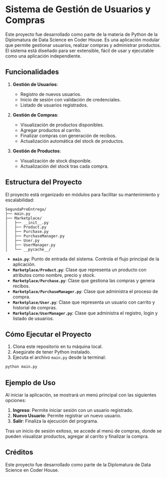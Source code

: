 # Sistema de Gestión de Usuarios y Compras

Este proyecto fue desarrollado como parte de la materia de Python de la Diplomatura de Data Science en Coder House. Es una aplicación modular que permite gestionar usuarios, realizar compras y administrar productos. El sistema está diseñado para ser extensible, fácil de usar y ejecutable como una aplicación independiente.

## Funcionalidades

1. **Gestión de Usuarios**:
   - Registro de nuevos usuarios.
   - Inicio de sesión con validación de credenciales.
   - Listado de usuarios registrados.

2. **Gestión de Compras**:
   - Visualización de productos disponibles.
   - Agregar productos al carrito.
   - Finalizar compras con generación de recibos.
   - Actualización automática del stock de productos.

3. **Gestión de Productos**:
   - Visualización de stock disponible.
   - Actualización del stock tras cada compra.

## Estructura del Proyecto

El proyecto está organizado en módulos para facilitar su mantenimiento y escalabilidad:

```
SegundaPreEntrega/
├── main.py
├── Marketplace/
│   ├── __init__.py
│   ├── Product.py
│   ├── Purchase.py
│   ├── PurchaseManager.py
│   ├── User.py
│   ├── UserManager.py
│   └── __pycache__/
```

- **`main.py`**: Punto de entrada del sistema. Controla el flujo principal de la aplicación.
- **`Marketplace/Product.py`**: Clase que representa un producto con atributos como nombre, precio y stock.
- **`Marketplace/Purchase.py`**: Clase que gestiona las compras y genera recibos.
- **`Marketplace/PurchaseManager.py`**: Clase que administra el proceso de compra.
- **`Marketplace/User.py`**: Clase que representa un usuario con carrito y historial de compras.
- **`Marketplace/UserManager.py`**: Clase que administra el registro, login y listado de usuarios.

## Cómo Ejecutar el Proyecto

1. Clona este repositorio en tu máquina local.
2. Asegúrate de tener Python instalado.
3. Ejecuta el archivo `main.py` desde la terminal:

```bash
python main.py
```

## Ejemplo de Uso

Al iniciar la aplicación, se mostrará un menú principal con las siguientes opciones:

1. **Ingreso**: Permite iniciar sesión con un usuario registrado.
2. **Nuevo Usuario**: Permite registrar un nuevo usuario.
3. **Salir**: Finaliza la ejecución del programa.

Tras un inicio de sesión exitoso, se accede al menú de compras, donde se pueden visualizar productos, agregar al carrito y finalizar la compra.

## Créditos

Este proyecto fue desarrollado como parte de la Diplomatura de Data Science en Coder House.